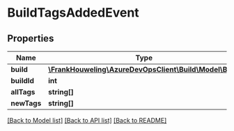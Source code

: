# BuildTagsAddedEvent

## Properties
Name | Type | Description | Notes
------------ | ------------- | ------------- | -------------
**build** | [**\FrankHouweling\AzureDevOpsClient\Build\Model\Build**](Build.md) |  | [optional] 
**buildId** | **int** |  | [optional] 
**allTags** | **string[]** |  | [optional] 
**newTags** | **string[]** |  | [optional] 

[[Back to Model list]](../README.md#documentation-for-models) [[Back to API list]](../README.md#documentation-for-api-endpoints) [[Back to README]](../README.md)


